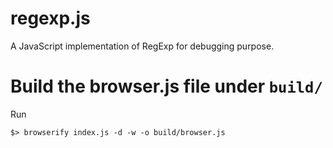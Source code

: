regexp.js
=========

A JavaScript implementation of RegExp for debugging purpose.


# Build the browser.js file under `build/`

Run 

```
$> browserify index.js -d -w -o build/browser.js
```